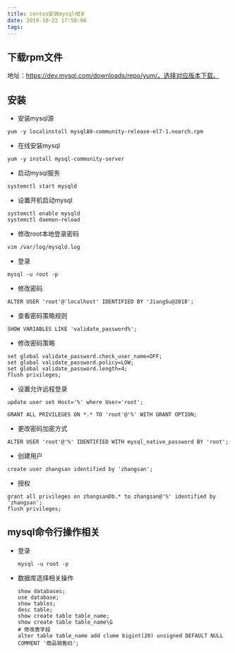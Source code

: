 ```yaml
---
title: centos安装mysql相关
date: 2019-10-22 17:59:06
tags:
---
```


## 下载rpm文件

地址：https://dev.mysql.com/downloads/repo/yum/。选择对应版本下载。

## 安装

- 安装mysql源
  
```shell
yum -y localinstall mysql80-community-release-el7-1.noarch.rpm
```

- 在线安装mysql


```shell
yum -y install mysql-community-server
```

- 启动mysql服务
  
```shell
systemctl start mysqld
```

- 设置开机启动mysql
  
```shell
systemctl enable mysqld
systemctl daemon-reload
```

- 修改root本地登录密码
  
```shell
vim /var/log/mysqld.log
```

- 登录
  
```shell
mysql -u root -p
```

- 修改密码
  
```shell
ALTER USER 'root'@'localhost' IDENTIFIED BY 'JiangSu@2018';
```

- 查看密码策略规则
  
```shell
SHOW VARIABLES LIKE 'validate_password%';
```

- 修改密码策略
  
```shell
set global validate_password.check_user_name=OFF;
set global validate_password.policy=LOW;
set global validate_password.length=4;
flush privileges;
```

- 设置允许远程登录
  
```shell
update user set Host='%' where User='root';

GRANT ALL PRIVILEGES ON *.* TO 'root'@'%' WITH GRANT OPTION;
```

- 更改密码加密方式
  
```shell
ALTER USER 'root'@'%' IDENTIFIED WITH mysql_native_password BY 'root';
```

- 创建用户

```shell
create user zhangsan identified by 'zhangsan';
```

- 授权

```shell
grant all privileges on zhangsanDb.* to zhangsan@'%' identified by 'zhangsan';
flush privileges;
```

## mysql命令行操作相关

- 登录
  
  ```shell
  mysql -u root -p
  ```

- 数据库选择相关操作
  
  ```shell
  show databases;
  use database;
  show tables;
  desc table;
  show create table table_name;
  show create table table_name\G
  # 修改表字段
  alter table table_name add clume bigint(20) unsigned DEFAULT NULL COMMENT '商品销售码';
  ```
